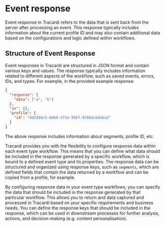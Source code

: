 # Event response

Event response in Tracardi refers to the data that is sent back from the server after processing an event. This response
typically includes information about the current profile ID and may also contain additional data based on the
configurations and logic defined within workflows. 

## Structure of Event Response

Event responses in Tracardi are structured in JSON format and contain various keys and values. The response typically
includes information related to different aspects of the workflow, such as saved events, errors, IDs, and types. For
example, in the provided example response:

```json
{
  "response": {
    "data": ["a", "b"]
  },
  "ux": {},
  "profile": {
    "id": "0d2d9dc5-0d60-471e-956f-8766dcb8aba2"
  }
}
```

The above response includes information about segments, profile ID, etc. 

Tracardi provides you with the flexibility to configure response data within each event type workflow. This means that
you can define what data should be included in the response generated by a specific workflow, which is bound to a
defined event type and its properties. The response data can be structured and organized using response keys, such as
`segments`, which are defined fields that contain the data returned by a workflow and can be copied from a profile, for
example.

By configuring response data in your event type workflows, you can specify the data that should be included in the
response generated by that particular workflow. This allows you to return and data captured and processed in Tracardi
based on your specific requirements and business needs. You can define the response keys that should be included in the
response, which can be used in downstream processes for further analysis, actions, and decision-making 
(e.g. content personalisation).

